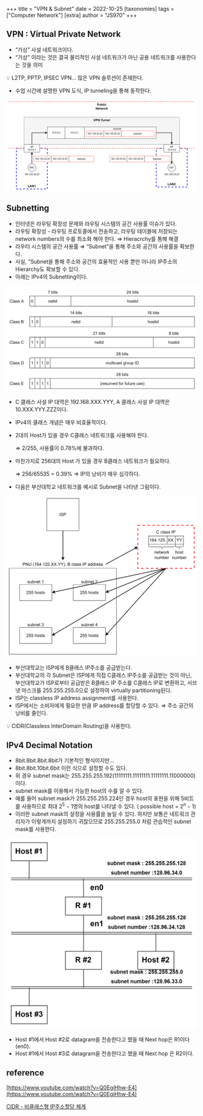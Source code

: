 +++
title = "VPN & Subnet"
date = 2022-10-25
[taxonomies]
tags = ["Computer Network"]
[extra]
author = "JS970"
+++
## VPN : Virtual Private Network

- “가상” 사설 네트워크이다.
- “가상” 이라는 것은 결국 물리적인 사설 네트워크가 아닌 공용 네트워크를 사용한다는 것을 의미

<aside>
💡 L2TP, PPTP, IPSEC VPN… 많은 VPN 솔루션이 존재한다.

</aside>

- 수업 시간에 설명한 VPN 도식, IP turneling을 통해 동작한다.

![Untitled](VPN&Subnet/Untitled.png)

## Subnetting

- 인터넷은 라우팅 확장성 문제와 라우팅 시스템의 공간 사용률 이슈가 있다.
- 라우팅 확장성 - 라우팅 프로토콜에서 전송하고, 라우팅 테이블에 저장되는 network numbers의 수를 최소화 해야 한다. ⇒ Hieracrchy를 통해 해결
- 라우터 시스템의 공간 사용률 ⇒ “Subnet”을 통해 주소와 공간의 사용률을 확보한다.
- 사실, “Subnet을 통해 주소와 공간의 효율적인 사용 뿐만 아니라 IP주소의 Hierarchy도 확보할 수 있다.
- 아래는 IPv4의 Subnetting이다.

![Untitled](VPN&Subnet/Untitled%201.png)

- C 클래스 사설 IP 대역은 192.168.XXX.YYY, A 클래스 사설 IP 대역은 10.XXX.YYY.ZZZ이다.
- IPv4의 클래스 개념은 매우 비효율적이다.
- 2대의 Host가 있을 경우 C클래스 네트워크를 사용해야 한다.
    
    ⇒ 2/255, 사용률이 0.78%에 불과하다.
    
- 마찬가지로 256대의 Host 가 있을 경우 B클래스 네트워크가 필요하다.
    
    ⇒ 256/65535 = 0.39% ⇒ IP의 낭비가 매우 심각하다.
    
- 다음은 부산대학교 네트워크를 예시로 Subnet을 나타낸 그림이다.

![Untitled](VPN&Subnet/Untitled%202.png)

- 부산대학교는 ISP에게 B클래스 IP주소를 공급받는다.
- 부산대학교의 각 Subnet은 ISP에게 직접 C클래스 IP주소를 공급받는 것이 아닌, 부산대학교가 ISP로부터 공급받은 B클래스 IP 주소를 C클래스 IP로 변환하고, 서브넷 마스크를 255.255.255.0으로 설정하여 virtually partitioning된다.
- ISP는 classless IP address assignment를 사용한다.
- ISP에서는 소비자에게 필요한 만큼 IP address를 할당할 수 있다. ⇒ 주소 공간의 낭비를 줄인다.

<aside>
💡 CIDR(Classless InterDomain Routing)을 사용한다.

</aside>

## IPv4 Decimal Notation

- 8bit.8bit.8bit.8bit가 기본적인 형식이지만…
- 8bit.8bit.10bit.6bit 이런 식으로 설정할 수도 있다.
- 위 경우 subnet mask는 255.255.255.192(11111111.11111111.11111111.11000000)이다.
- subnet mask를 이용해서 가능한 host의 수를 알 수 있다.
- 예를 들어 subnet mask가 255.255.255.224인 경우 host의 표현을 위해 5비트를 사용하므로 최대 $2^{5}-1$명의 host를 나타낼 수 있다. ( possible host = $2^{n}-1$)
- 이러한 subnet mask의 설정을 사용률을 늘일 수 있다. 하지만 보통은 네트워크 관리자가 이렇게까지 설정하기 귀찮으므로 255.255.255.0 처럼 관습적인 subnet mask를 사용한다.

![Untitled](VPN&Subnet/Untitled%203.png)

- Host #1에서 Host #2로 datagram을 전송한다고 했을 때 Next hop은 R1이다(en0).
- Host #1에서 Host #3로 datagram을 전송한다고 했을 때 Next hop 은 R2이다.

## reference

[https://www.youtube.com/watch?v=Q0EgiHhw-E4](https://www.youtube.com/watch?v=Q0EgiHhw-E4)

[CIDR - 비클래스형 IP주소할당 체계](https://securitymax.tistory.com/133)